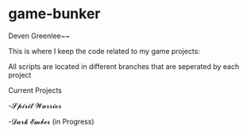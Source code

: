 # game-bunker

Deven Greenlee~~

This is where I keep the code related to my game projects:

All scripts are located in different branches that are seperated by each project

Current Projects 

-𝓢𝓹𝓲𝓻𝓲𝓽 𝓦𝓪𝓻𝓻𝓲𝓸𝓻

-𝓓𝓪𝓻𝓴 𝓔𝓶𝓫𝓮𝓻 (in Progress)
